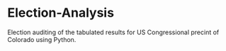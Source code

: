 # Election-Analysis
Election auditing of the tabulated results for US Congressional precint of Colorado using Python.
